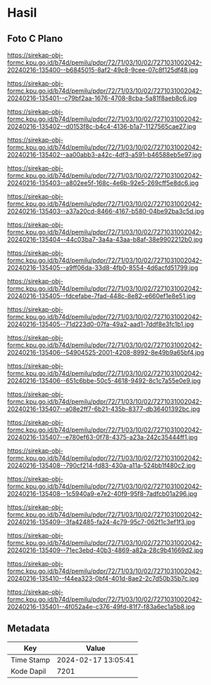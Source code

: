 # Hasil

## Foto C Plano

https://sirekap-obj-formc.kpu.go.id/b74d/pemilu/pdpr/72/71/03/10/02/7271031002042-20240216-135400--b6845015-8af2-49c8-9cee-07c8f125df48.jpg

https://sirekap-obj-formc.kpu.go.id/b74d/pemilu/pdpr/72/71/03/10/02/7271031002042-20240216-135401--c79bf2aa-1676-4708-8cba-5a81f8aeb8c6.jpg

https://sirekap-obj-formc.kpu.go.id/b74d/pemilu/pdpr/72/71/03/10/02/7271031002042-20240216-135402--d0153f8c-b4c4-4136-b1a7-1127565cae27.jpg

https://sirekap-obj-formc.kpu.go.id/b74d/pemilu/pdpr/72/71/03/10/02/7271031002042-20240216-135402--aa00abb3-a42c-4df3-a591-b46588eb5e97.jpg

https://sirekap-obj-formc.kpu.go.id/b74d/pemilu/pdpr/72/71/03/10/02/7271031002042-20240216-135403--a802ee5f-168c-4e6b-92e5-269cff5e8dc6.jpg

https://sirekap-obj-formc.kpu.go.id/b74d/pemilu/pdpr/72/71/03/10/02/7271031002042-20240216-135403--a37a20cd-8466-4167-b580-04be92ba3c5d.jpg

https://sirekap-obj-formc.kpu.go.id/b74d/pemilu/pdpr/72/71/03/10/02/7271031002042-20240216-135404--44c03ba7-3a4a-43aa-b8af-38e9902212b0.jpg

https://sirekap-obj-formc.kpu.go.id/b74d/pemilu/pdpr/72/71/03/10/02/7271031002042-20240216-135405--a9ff06da-33d8-4fb0-8554-4d6acfd51799.jpg

https://sirekap-obj-formc.kpu.go.id/b74d/pemilu/pdpr/72/71/03/10/02/7271031002042-20240216-135405--fdcefabe-7fad-448c-8e82-e660ef1e8e51.jpg

https://sirekap-obj-formc.kpu.go.id/b74d/pemilu/pdpr/72/71/03/10/02/7271031002042-20240216-135405--71d223d0-07fa-49a2-aad1-7ddf8e3fc1b1.jpg

https://sirekap-obj-formc.kpu.go.id/b74d/pemilu/pdpr/72/71/03/10/02/7271031002042-20240216-135406--54904525-2001-4208-8992-8e49b9a65bf4.jpg

https://sirekap-obj-formc.kpu.go.id/b74d/pemilu/pdpr/72/71/03/10/02/7271031002042-20240216-135406--651c6bbe-50c5-4618-9492-8c1c7a55e0e9.jpg

https://sirekap-obj-formc.kpu.go.id/b74d/pemilu/pdpr/72/71/03/10/02/7271031002042-20240216-135407--a08e2ff7-6b21-435b-8377-db36401392bc.jpg

https://sirekap-obj-formc.kpu.go.id/b74d/pemilu/pdpr/72/71/03/10/02/7271031002042-20240216-135407--e780ef63-0f78-4375-a23a-242c35444ff1.jpg

https://sirekap-obj-formc.kpu.go.id/b74d/pemilu/pdpr/72/71/03/10/02/7271031002042-20240216-135408--790cf214-fd83-430a-a11a-524bb1f480c2.jpg

https://sirekap-obj-formc.kpu.go.id/b74d/pemilu/pdpr/72/71/03/10/02/7271031002042-20240216-135408--1c5940a9-e7e2-40f9-95f8-7adfcb01a296.jpg

https://sirekap-obj-formc.kpu.go.id/b74d/pemilu/pdpr/72/71/03/10/02/7271031002042-20240216-135409--3fa42485-fa24-4c79-95c7-062f1c3ef1f3.jpg

https://sirekap-obj-formc.kpu.go.id/b74d/pemilu/pdpr/72/71/03/10/02/7271031002042-20240216-135409--71ec3ebd-40b3-4869-a82a-28c9b41669d2.jpg

https://sirekap-obj-formc.kpu.go.id/b74d/pemilu/pdpr/72/71/03/10/02/7271031002042-20240216-135410--f44ea323-0bf4-401d-8ae2-2c7d50b35b7c.jpg

https://sirekap-obj-formc.kpu.go.id/b74d/pemilu/pdpr/72/71/03/10/02/7271031002042-20240216-135401--4f052a4e-c376-49fd-81f7-f83a6ec1a5b8.jpg


## Metadata

| Key        | Value               |
| ---------- | ------------------- |
| Time Stamp | 2024-02-17 13:05:41 |
| Kode Dapil | 7201                |



